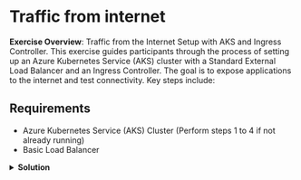 # Traffic from internet

**Exercise Overview**: Traffic from the Internet Setup with AKS and Ingress Controller. This exercise guides participants through the process of setting up an Azure Kubernetes Service (AKS) cluster with a Standard External Load Balancer and an Ingress Controller. The goal is to expose applications to the internet and test connectivity. Key steps include:

## Requirements

* Azure Kubernetes Service (AKS) Cluster (Perform steps 1 to 4 if not already running)
* Basic Load Balancer

<details>
<summary><b>Solution</b></summary>
<p>

### 1. Create Resource Group

Creates an Azure Resource Group for organizing and managing resources.

```bash
az group create --location westeurope --resource-group demo-weu-rg
```

### 2. Create Service Principal

Generates a Service Principal for AKS with the necessary permissions.

```bash
az ad sp create-for-rbac --skip-assignment -n "spn-aks"
```

### 3. Create Azure Kubernetes Service

**NOTE**: Replace placeholders in `--subscription`, `--service-principal`, and `--client-secret` with actual values.

Deploys an AKS cluster with specified configurations.

```bash
az aks create \
  --location westeurope \
  --subscription <Your-Subscription-ID> \
  --resource-group demo-weu-rg \
  --name <Your-AKS-Cluster-Name> \
  --ssh-key-value $HOME/.ssh/id_rsa.pub \
  --service-principal "<Your-Service-Principal-ID>" \
  --client-secret "<Your-Client-Secret>" \
  --network-plugin kubenet \
  --load-balancer-sku standard \
  --outbound-type loadBalancer \
  --node-vm-size Standard_B2s \
  --node-count 1 \
  --tags 'ENV=Demo' 'OWNER=Corporation Inc.'
```

### 4. Get Kubeconfig

Retrieves and merges the AKS cluster's kubeconfig into the local environment.

```bash
az aks get-credentials \
  --resource-group demo-weu-rg \
  --name <Your-AKS-Cluster-Name> \
  --admin
```

### 5. Create an Ingress Controller

Sets up an Ingress Controller using Helm charts, ensuring proper configuration for Linux nodes and Azure Load Balancer health checks.

```bash
helm repo add ingress-nginx https://kubernetes.github.io/ingress-nginx

helm upgrade --install ingress-nginx ingress-nginx/ingress-nginx --version 4.1.3 --namespace ingress-nginx --create-namespace --set controller.replicaCount=1 --set controller.nodeSelector."kubernetes\.io/os"=linux --set controller.admissionWebhooks.patch.nodeSelector."kubernetes\.io/os"=linux --set controller.service.annotations."service\.beta\.kubernetes\.io/azure-load-balancer-health-probe-request-path"=/healthz --set defaultBackend.nodeSelector."kubernetes\.io/os"=linux
```

### 6. Check the Load Balancer Service

Monitors the Ingress Controller service to ensure successful deployment and obtain relevant details.

```bash
kubectl get services --namespace ingress-nginx -o wide -w ingress-nginx-controller
```

### 7. Deploy Application

Deploys a sample application on the AKS cluster with associated services and ingress resources.

```bash
kubectl apply -f files/deployment.yaml
kubectl apply -f files/service.yaml
kubectl apply -f files/ingress.yaml
```

## Testing

### 1. Open URL from Web Browser

1. <http://IP-FROM-OUR-INGRESS/>
2. <http://IP-FROM-OUR-INGRESS/hello-world-two>
3. <http://IP-FROM-OUR-INGRESS/static>

## Clean Up

### 1. Remove all resources

Deletes the resource group and associated resources.

```bash
az group delete -n demo-weu-rg --yes --no-wait
```

</p>
</details>

